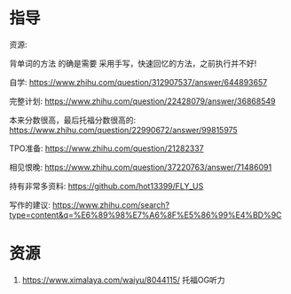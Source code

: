 

# 指导
资源:

背单词的方法 的确是需要 采用手写，快速回忆的方法，之前执行并不好!

自学:
https://www.zhihu.com/question/312907537/answer/644893657

完整计划:
https://www.zhihu.com/question/22428079/answer/36868549

本来分数很高，最后托福分数很高的:
https://www.zhihu.com/question/22990672/answer/99815975

TPO准备:
https://www.zhihu.com/question/21282337

相见恨晚:
https://www.zhihu.com/question/37220763/answer/71486091

持有非常多资料:
https://github.com/hot13399/FLY_US


写作的建议:
https://www.zhihu.com/search?type=content&q=%E6%89%98%E7%A6%8F%E5%86%99%E4%BD%9C

# 资源
1. https://www.ximalaya.com/waiyu/8044115/ 托福OG听力



